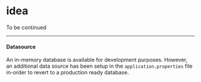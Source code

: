 # idea
To be continued

---

#### Datasource
An in-memory database is available for development purposes. However, an additional data source
has been setup in the `application.properties` file in-order to revert to a production ready database.